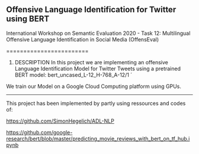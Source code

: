 ## Offensive Language Identification for Twitter using BERT

International Workshop on Semantic Evaluation 2020 - Task 12: Multilingual Offensive Language Identification in Social Media (OffensEval)

========================

1) DESCRIPTION
In this project we are implementing an offensive Language Identification Model for Twitter Tweets using a pretrained BERT model: bert_uncased_L-12_H-768_A-12/1 ´

We train our Model on a Google Cloud Computing platform using GPUs.

------------------------
This project has been implemented by partly using ressources and codes of:

https://github.com/SimonHegelich/ADL-NLP

https://github.com/google-research/bert/blob/master/predicting_movie_reviews_with_bert_on_tf_hub.ipynb




